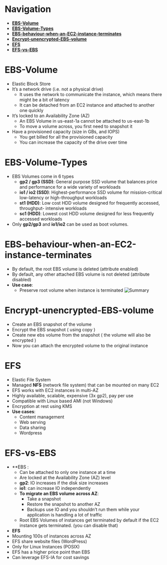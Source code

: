 # Navigation
- [**EBS-Volume**](#EBS-Volume)
- [**EBS-Volume-Types**](#EBS-Volume-Types)
- [**EBS-behaviour-when-an-EC2-instance-terminates**](#EBS-behaviour-when-an-EC2-instance-terminates)
- [**Encrypt-unencrypted-EBS-volume**](#Encrypt-unencrypted-EBS-volume)
- [**EFS**](#EFS)
- [**EFS-vs-EBS**](#EFS-vs-EBS)
# EBS-Volume  
- Elastic Block Store
- It’s a network drive (i.e. not a physical drive)  
	- It uses the network to communicate the instance, which means there might be a bit of  latency  
	- It can be detached from an EC2 instance and attached to another one quickly  
- It’s locked to an Availability Zone (AZ)  
	- An EBS Volume in us-east-1a cannot be attached to us-east-1b  
	- To move a volume across, you first need to snapshot it  
- Have a provisioned capacity (size in GBs, and IOPS)  
	- You get billed for all the provisioned capacity  
	- You can increase the capacity of the drive over time

# EBS-Volume-Types  
- EBS Volumes come in 6 types  
	- **gp2 / gp3 (SSD)**: General purpose SSD volume that balances price and performance for  a wide variety of workloads  
	- **io1 / io2 (SSD)**: Highest-performance SSD volume for mission-critical low-latency or high-throughput workloads  
	- **st1 (HDD)**: Low cost HDD volume designed for frequently accessed, throughput- intensive workloads  
	- **sc1 (HDD)**: Lowest cost HDD volume designed for less frequently accessed workloads
- Only **gp2/gp3** and **io1/io2** can be used as boot volumes.
# EBS-behaviour-when-an-EC2-instance-terminates 
- By default, the root EBS volume is deleted (attribute enabled)  
- By default, any other attached EBS volume is not deleted (attribute disabled)
- **Use case**: 
	- Preserve root volume when instance is terminated
![Summary](https://i.imgur.com/RaPaE3T.png)

# Encrypt-unencrypted-EBS-volume  
- Create an EBS snapshot of the volume  
- Encrypt the EBS snapshot ( using copy )  
- Create new ebs volume from the snapshot ( the volume will also be encrypted )  
- Now you can attach the encrypted volume to the original instance
# EFS 
- Elastic File System  
- Managed **NFS** (network file system) that can be mounted on many EC2  
- EFS works with EC2 instances in multi-AZ  
- Highly available, scalable, expensive (3x gp2), pay per use
- Compatible with Linux based AMI (not Windows) 
- Encryption at rest using KMS
- **Use cases**: 
	- Content management
	- Web serving
	- Data sharing
	- Wordpress

# EFS-vs-EBS
- **EBS :
	- Can be attached to only one instance at a time  
	- Are locked at the Availability Zone (AZ) level  
	- **gp2**: IO increases if the disk size increases  
	- **io1**: can increase IO independently  
	- **To migrate an EBS volume across AZ**:
		- Take a snapshot  
		- Restore the snapshot to another AZ  
		- Backups use IO and you shouldn’t run them while your application is handling a lot of traffic
	- Root EBS Volumes of instances get terminated by default if the EC2 instance gets terminated.  (you can disable that)
- **EFS**
- Mounting 100s of instances across AZ  
 - EFS share website files (WordPress)  
- Only for Linux Instances (POSIX)  
- EFS has a higher price point than EBS  
- Can leverage EFS-IA for cost savings 